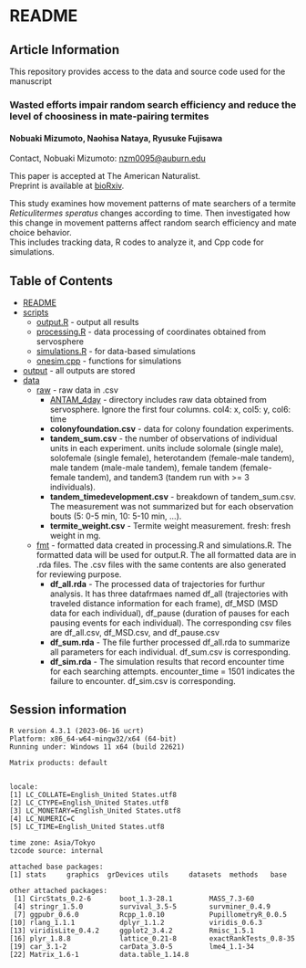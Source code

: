 # README
## Article Information
This repository provides access to the data and source code used for the manuscript    
### **Wasted efforts impair random search efficiency and reduce the level of choosiness in mate-pairing termites**    
#### Nobuaki Mizumoto, Naohisa Nataya, Ryusuke Fujisawa  
Contact, Nobuaki Mizumoto: nzm0095@auburn.edu

This paper is accepted at The American Naturalist.  
Preprint is available at [bioRxiv](http://img.shields.io/badge/DOI-10.1101/2024.02.01.578198.svg).  

This study examines how movement patterns of mate searchers of a termite _Reticulitermes speratus_ changes according to time. Then investigated how this change in movement patterns affect random search efficiency and mate choice behavior.  
This includes tracking data, R codes to analyze it, and Cpp code for simulations.  

## Table of Contents
* [README](./README.md)
* [scripts](./analysis/scripts)
  * [output.R](./analysis/scripts/output.R) - output all results
  * [processing.R](./analysis/scripts/processing.R) - data processing of coordinates obtained from servosphere
  * [simulations.R](./analysis/scripts/simulations.R) - for data-based simulations
  * [onesim.cpp](./analysis/scripts/onesim.cpp) - functions for simulations
* [output](./analysis/output) - all outputs are stored
* [data](./analysis/data)
  * [raw](./analysis/data/raw) - raw data in .csv
    * [ANTAM_4day](./analysis/data/raw/ANTAM_4day) - directory includes raw data obtained from servosphere. Ignore the first four columns. col4: x, col5: y, col6: time
    * **colonyfoundation.csv** - data for colony foundation experiments.
    * **tandem_sum.csv** - the number of observations of individual units in each experiment. units include solomale (single male), solofemale (single female), heterotandem (female-male tandem), male tandem (male-male tandem), female tandem (female-female tandem), and tandem3 (tandem run with >= 3 individuals).
    * **tandem_timedevelopment.csv** - breakdown of tandem_sum.csv. The measurement was not summarized but for each observation bouts (5: 0-5 min, 10: 5-10 min, ...).
    * **termite_weight.csv** - Termite weight measurement. fresh: fresh weight in mg.
  * [fmt](./analysis/data/fmt) - formatted data created in processing.R and simulations.R. The formatted data will be used for output.R. The all formatted data are in .rda files. The .csv files with the same contents are also generated for reviewing purpose.
    * **df_all.rda** - The processed data of trajectories for furthur analysis. It has three datafrmaes named df_all (trajectories with traveled distance information for each frame), df_MSD (MSD data for each individual), df_pause (duration of pauses for each pausing events for each individual). The corresponding csv files are df_all.csv, df_MSD.csv, and df_pause.csv
    * **df_sum.rda** - The file further processed df_all.rda to summarize all parameters for each individual. df_sum.csv is corresponding. 
    * **df_sim.rda** - The simulation results that record encounter time for each searching attempts. encounter_time = 1501 indicates the failure to encounter. df_sim.csv is corresponding. 
    
    

## Session information
```
R version 4.3.1 (2023-06-16 ucrt)
Platform: x86_64-w64-mingw32/x64 (64-bit)
Running under: Windows 11 x64 (build 22621)

Matrix products: default


locale:
[1] LC_COLLATE=English_United States.utf8 
[2] LC_CTYPE=English_United States.utf8   
[3] LC_MONETARY=English_United States.utf8
[4] LC_NUMERIC=C                          
[5] LC_TIME=English_United States.utf8    

time zone: Asia/Tokyo
tzcode source: internal

attached base packages:
[1] stats     graphics  grDevices utils     datasets  methods   base     

other attached packages:
 [1] CircStats_0.2-6       boot_1.3-28.1         MASS_7.3-60          
 [4] stringr_1.5.0         survival_3.5-5        survminer_0.4.9      
 [7] ggpubr_0.6.0          Rcpp_1.0.10           PupillometryR_0.0.5  
[10] rlang_1.1.1           dplyr_1.1.2           viridis_0.6.3        
[13] viridisLite_0.4.2     ggplot2_3.4.2         Rmisc_1.5.1          
[16] plyr_1.8.8            lattice_0.21-8        exactRankTests_0.8-35
[19] car_3.1-2             carData_3.0-5         lme4_1.1-34          
[22] Matrix_1.6-1          data.table_1.14.8    
```

